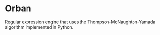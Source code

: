 # Orban
Regular expression engine that uses the Thompson-McNaughton-Yamada algorithm implemented in Python.
